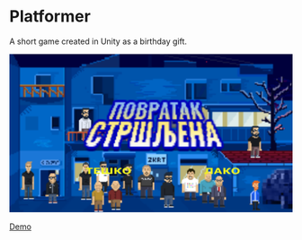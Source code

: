 # Platformer
A short game created in Unity as a birthday gift.

[![Demo](DemoImg.png)](http://strsljen.dozivotnableja.com/)

[Demo](http://strsljen.dozivotnableja.com/'Demo')


